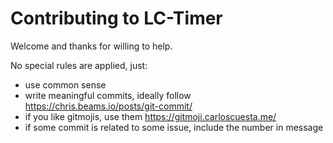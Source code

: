 # Contributing to LC-Timer

Welcome and thanks for willing to help.

No special rules are applied, just:

- use common sense
- write meaningful commits, ideally follow
  https://chris.beams.io/posts/git-commit/
- if you like gitmojis, use them https://gitmoji.carloscuesta.me/
- if some commit is related to some issue, include the number in message
